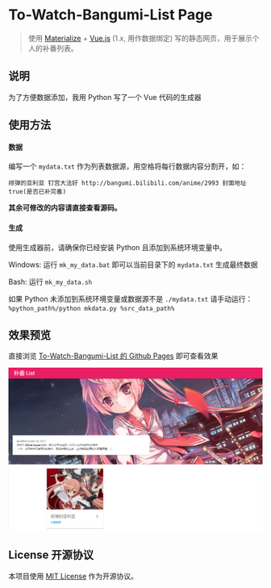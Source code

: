 # To-Watch-Bangumi-List Page

> 使用 [Materialize](https://github.com/Dogfalo/materialize) + [Vue.js](https://vuejs.org/) (1.x, 用作数据绑定) 写的静态网页，用于展示个人的补番列表。

## 说明

为了方便数据添加，我用 Python 写了一个 Vue 代码的生成器

## 使用方法

#### 数据

编写一个 `mydata.txt` 作为列表数据源，用空格将每行数据内容分割开，如：

```
绯弹的亚利亚 钉宫大法好 http://bangumi.bilibili.com/anime/2993 封面地址 true(是否已补完番)
```

**其余可修改的内容请直接查看源码。**

#### 生成

使用生成器前，请确保你已经安装 Python 且添加到系统环境变量中。

Windows: 运行 `mk_my_data.bat` 即可以当前目录下的 `mydata.txt` 生成最终数据

Bash: 运行 `mk_my_data.sh`

如果 Python 未添加到系统环境变量或数据源不是 `./mydata.txt` 请手动运行：
`%python_path%/python mkdata.py %src_data_path%`

## 效果预览

直接浏览 [To-Watch-Bangumi-List 的 Github Pages](https://fython.github.io/To-Watch-Bangumi-List) 即可查看效果

![](./images/readme_preview.png)


## License 开源协议

本项目使用 [MIT License](./LICENSE) 作为开源协议。
